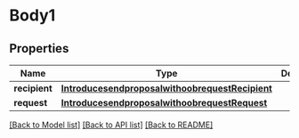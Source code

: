 # Body1

## Properties
Name | Type | Description | Notes
------------ | ------------- | ------------- | -------------
**recipient** | [**IntroducesendproposalwithoobrequestRecipient**](IntroducesendproposalwithoobrequestRecipient.md) |  | 
**request** | [**IntroducesendproposalwithoobrequestRequest**](IntroducesendproposalwithoobrequestRequest.md) |  | 

[[Back to Model list]](../README.md#documentation-for-models) [[Back to API list]](../README.md#documentation-for-api-endpoints) [[Back to README]](../README.md)



